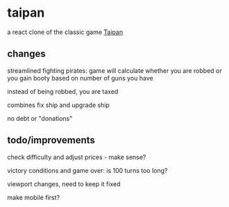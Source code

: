 # taipan

a react clone of the classic game [Taipan](https://taipangame.com/)

## changes

streamlined fighting pirates: game will calculate whether you are robbed or you gain booty based on number of guns you have

instead of being robbed, you are taxed

combines fix ship and upgrade ship

no debt or "donations"

## todo/improvements

check difficulty and adjust prices - make sense?

victory conditions and game over: is 100 turns too long?

viewport changes, need to keep it fixed

make mobile first?
